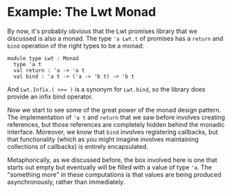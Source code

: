 # Example: The Lwt Monad

By now, it's probably obvious that the Lwt promises library that we discussed 
is also a monad.  The type `'a Lwt.t` of promises has a `return` and `bind`
operation of the right types to be a monad:
```
module type Lwt : Monad
  type 'a t
  val return : 'a -> 'a t
  val bind : 'a t -> ('a -> 'b t) -> 'b t
```
And `Lwt.Infix.( >>= )` is a synonym for `Lwt.bind`, so the library
does provide an infix bind operator.

Now we start to see some of the great power of the monad design pattern.
The implementation of `'a t` and `return` that we saw before involves
creating references, but those references are completely hidden
behind the monadic interface.  Moreover, we know that `bind` involves
registering callbacks, but that functionality (which as you might imagine
involves maintaining collections of callbacks) is entirely encapsulated.

Metaphorically, as we discussed before, the box involved here is one
that starts out empty but eventually will be filled with a value of type `'a`.
The "something more" in these computations is that values are being
produced asynchronously, rather than immediately.

